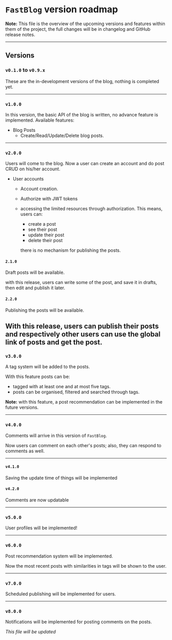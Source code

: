 # `FastBlog` version roadmap

**Note:** This file is the overview of the upcoming versions
and features within them of the project,
the full changes will be in changelog and GitHub release notes.

----
## Versions
### `v0.1.0` to `v0.9.x`
These are the in-development versions of the blog, nothing is completed yet.

----
### `v1.0.0`
In this version, the basic API of the blog is written, no advance feature is implemented.
Available features:
- Blog Posts
  - Create/Read/Update/Delete blog posts.


----
### `v2.0.0`
Users will come to the blog. Now a user can create an account and do post CRUD on his/her account.
- User accounts
  - Account creation.
  - Authorize with JWT tokens
  - accessing the limited resources through authorization.
    This means, users can:
      - create a post
      - see their post
      - update their post
      - delete their post

       there is no mechanism for publishing the posts.

#### `2.1.0`
Draft posts will be available.

with this release, users can write some of the post,
and save it in drafts, then edit and publish it later.

#### `2.2.0`
Publishing the posts will be available.

With this release, users can publish their posts and
respectively other users can use the global link of posts
and get the post.
----
### `v3.0.0`
A tag system will be added to the posts.

With this feature posts can be:
- tagged with at least one and at most five tags.
- posts can be organised, filtered and searched through tags.

**Note:** with this feature, a post recommendation can be implemented in the future versions.

----
### `v4.0.0`
Comments will arrive in this version of `FastBlog`.

Now users can comment on each other's posts; also, they can respond to comments as well.

----

#### `v4.1.0`
Saving the update time of things will be implemented

#### `v4.2.0`
Comments are now updatable

----
### `v5.0.0`
User profiles will be implemented!

----
### `v6.0.0`
Post recommendation system will be implemented.

Now the most recent posts with similarities in tags will be shown to the user.

----

### `v7.0.0`
Scheduled publishing will be implemented for users.

----
### `v8.0.0`
Notifications will be implemented for posting comments on the posts.


_This file will be updated_
